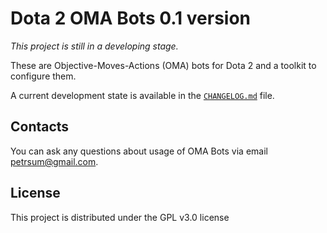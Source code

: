 # Dota 2 OMA Bots 0.1 version

*This project is still in a developing stage.*

These are Objective-Moves-Actions (OMA) bots for Dota 2 and a toolkit to configure them.

A current development state is available in the [`CHANGELOG.md`](CHANGELOG.md) file.

## Contacts

You can ask any questions about usage of OMA Bots via email petrsum@gmail.com.

## License

This project is distributed under the GPL v3.0 license
